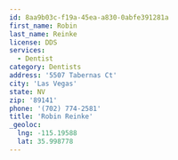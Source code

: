 ```yaml
---
id: 8aa9b03c-f19a-45ea-a830-0abfe391281a
first_name: Robin
last_name: Reinke
license: DDS
services:
  - Dentist
category: Dentists
address: '5507 Tabernas Ct'
city: 'Las Vegas'
state: NV
zip: '89141'
phone: '(702) 774-2581'
title: 'Robin Reinke'
_geoloc:
  lng: -115.19588
  lat: 35.998778
---
```

